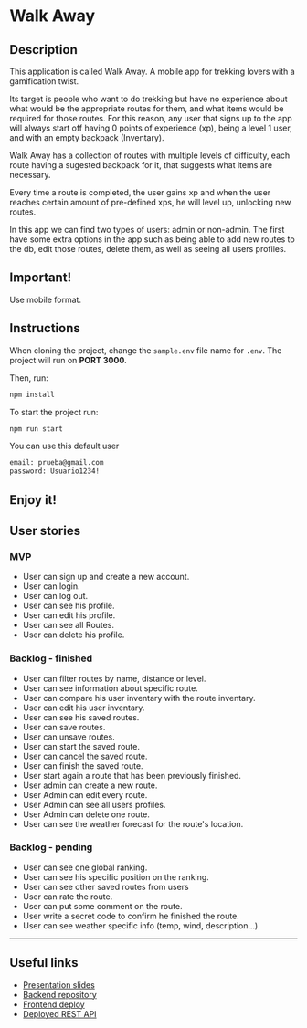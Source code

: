 # Walk Away

## Description

This application is called Walk Away. A mobile app for trekking lovers with a gamification twist.

Its target is people who want to do trekking but have no experience about what would be the appropriate routes for them, and what items would be required for those routes. For this reason, any user that signs up to the app will always start off having 0 points of experience (xp), being a level 1 user, and with an empty backpack (Inventary).

Walk Away has a collection of routes with multiple levels of difficulty, each route having a sugested backpack for it, that suggests what items are necessary.

Every time a route is completed, the user gains xp and when the user reaches certain amount of pre-defined xps, he will level up, unlocking new routes.

In this app we can find two types of users: admin or non-admin. The first have some extra options in the app such as being able to add new routes to the db, edit those routes, delete them, as well as seeing all users profiles.

## Important!

Use mobile format.

## Instructions

When cloning the project, change the <code>sample.env</code> file name for <code>.env</code>. The project will run on **PORT 3000**.

Then, run:

```bash
npm install
```

To start the project run:

```bash
npm run start
```

You can use this default user

```bash
email: prueba@gmail.com
password: Usuario1234!
```

## Enjoy it!

## User stories

### MVP

- User can sign up and create a new account.
- User can login.
- User can log out.
- User can see his profile.
- User can edit his profile.
- User can see all Routes.
- User can delete his profile.

### Backlog - finished

- User can filter routes by name, distance or level.
- User can see information about specific route.
- User can compare his user inventary with the route inventary.
- User can edit his user inventary.
- User can see his saved routes.
- User can save routes.
- User can unsave routes.
- User can start the saved route.
- User can cancel the saved route.
- User can finish the saved route.
- User start again a route that has been previously finished.
- User admin can create a new route.
- User Admin can edit every route.
- User Admin can see all users profiles.
- User Admin can delete one route.
- User can see the weather forecast for the route's location.

### Backlog - pending

- User can see one global ranking.
- User can see his specific position on the ranking.
- User can see other saved routes from users
- User can rate the route.
- User can put some comment on the route.
- User write a secret code to confirm he finished the route.
- User can see weather specific info (temp, wind, description...)

---

## Useful links

- [Presentation slides](https://slides.com/albertovalenzuelamunoz/deck-25b4ad)
- [Backend repository](github.com/avalen28/backend-template-m3)
- [Frontend deploy](https://walk-away.netlify.app)
- [Deployed REST API](walkaway.fly.dev)

